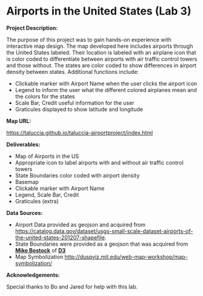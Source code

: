 # Airports in the United States (Lab 3)

**Project Description:**

The purpose of this project was to gain hands-on experience with interactive map design. The map developed here includes airports through the United States labeled. Their location is labeled with an airplane icon that is color coded to differentiate between airports with air traffic control towers and those without. The states are color coded to show differences in airport density between states. Additional functions include:

- Clickable marker with Airport Name when the user clicks the airport icon
- Legend to inform the user what the different colored airplanes mean and the colors for the states 
- Scale Bar, Credit useful information for the user
- Graticules displayed to show latitude and longitude  



**Map URL:**

https://taluccia.github.io/taluccia-airportproject/index.html



**Deliverables:**

- Map of Airports in the US
- Appropriate icon to label airports with and without air traffic control towers
- State Boundaries color coded with airport density
- Basemap
- Clickable marker with Airport Name
- Legend, Scale Bar, Credit
- Graticules (extra)



**Data Sources:**

- Airport Data provided as geojson and acquired from <https://catalog.data.gov/dataset/usgs-small-scale-dataset-airports-of-the-united-states-201207-shapefile>. 
- State Boundaries were provided as a geojson that was acquired from **[Mike Bostock](https://bost.ocks.org/mike/)** of **[D3](https://d3js.org/)**
- Map Symbolization <http://duspviz.mit.edu/web-map-workshop/map-symbolization/>



**Acknowledgements:**

Special thanks to Bo and Jared for help with this lab.



